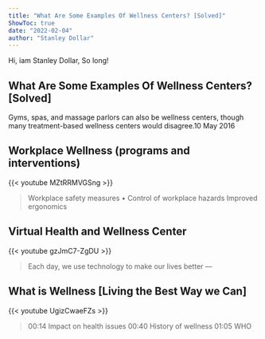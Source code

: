```yaml
---
title: "What Are Some Examples Of Wellness Centers? [Solved]"
ShowToc: true 
date: "2022-02-04"
author: "Stanley Dollar" 
---
```


Hi, iam Stanley Dollar, So long!
## What Are Some Examples Of Wellness Centers? [Solved]
 Gyms, spas, and massage parlors can also be wellness centers, though many treatment-based wellness centers would disagree.10 May 2016

## Workplace Wellness (programs and interventions)
{{< youtube MZtRRMVGSng >}}
>Workplace safety measures • Control of workplace hazards Improved ergonomics 

## Virtual Health and Wellness Center
{{< youtube gzJmC7-ZgDU >}}
>Each day, we use technology to make our lives better — 

## What is Wellness [Living the Best Way we Can]
{{< youtube UgizCwaeFZs >}}
>00:14 Impact on health issues 00:40 History of wellness 01:05 WHO 


